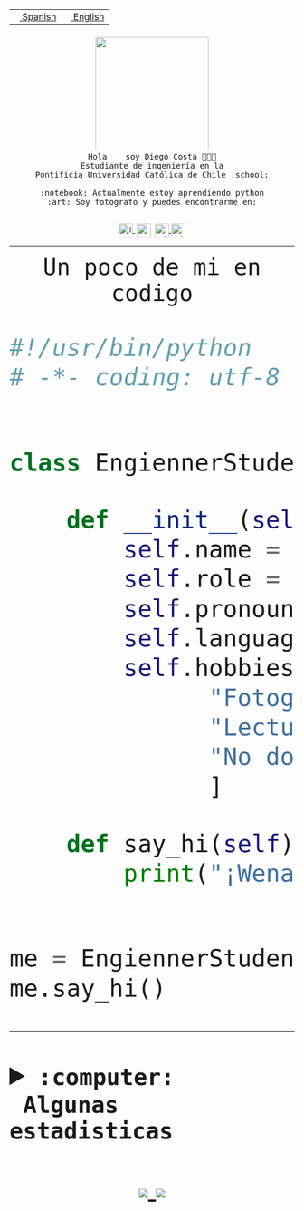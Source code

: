 <table border="0"  align="right">
 <tr><td><a href="README.md"><img src="https://upload.wikimedia.org/wikipedia/commons/thumb/8/89/Bandera_de_Espa%C3%B1a.svg/1200px-Bandera_de_Espa%C3%B1a.svg.png" height="10"> Spanish</a></td>
 <td><a href="README.en.md"><img src="https://upload.wikimedia.org/wikipedia/commons/a/a4/Flag_of_the_United_States.svg" height="10"> English</a></td></tr>
</table><br><br><br>


<p align="center">
  <img src="https://github.com/diegocostares/diegocostares/blob/main/Images/aaa2.gif?raw=true" width="200px">
  <br><samp>
    Hola <img src="https://media.giphy.com/media/hvRJCLFzcasrR4ia7z/giphy.gif" width="16px"> soy Diego Costa 👨🏻‍💻<br>
    Estudiante de ingeniería en la <br>
    Pontificia Universidad Católica de Chile :school:<br>
  <br>
    :notebook: Actualmente estoy aprendiendo python <br>
    :art: Soy fotografo y puedes encontrarme en: <br>
  <br></samp>
  
</p>

<p align="center">
   <a href="https://instagram.com/diegocosta_no" target="blank">
    <img 
    align="center" src="https://cdn.jsdelivr.net/npm/simple-icons@3.0.1/icons/instagram.svg" alt="instagram" height="25px" width="25px" />
  </a>
  <a style="border: 3px solid; color: white;"href="https://t.me/diegocosta_no" target="blank">
  <img
  align="center" alt="Telegram" width="25px" src="https://icons-for-free.com/iconfiles/png/512/Telegram-1324888767380505522.png" />
</a>
<a href="https://api.whatsapp.com/send?phone=56971897835&text=Hola!" target="blank">
  <img
  align="center" alt="wtsp" width="25px" src="https://img.icons8.com/pastel-glyph/2x/whatsapp--v2.png" />
</a>
<a href="https://www.linkedin.com/in/diego-costa-786249213/" target="blank">
  <img
  align="center" alt="wtsp" width="25px" src="https://img.icons8.com/metro/452/linkedin.png" />
</a>

  </a>
</p>

---


<p align="center"><font size="25"><samp>Un poco de mi en codigo</samp></front></p>


```python
#!/usr/bin/python
# -*- coding: utf-8 -*-


class EngiennerStudent:

    def __init__(self):
        self.name = "Diego Costa"
        self.role = "Estudiante"
        self.pronouns = "he/him"
        self.language_spoken = ["es_CL", "en_US"]
        self.hobbies = [
              "Fotografia",
              "Lectura",
              "No dormir",
              ]

    def say_hi(self):
        print("¡Wena mundo!")


me = EngiennerStudent()
me.say_hi()
```
---
<details>
  <summary><b><samp>:computer: &nbsp;Algunas estadisticas</samp></b></summary>
  <br/></p>

<!--START_SECTION:waka-->
![Code Time](http://img.shields.io/badge/Code%20Time-303%20hrs%2051%20mins-blue)

**Soy nocturno 🦉** 

```text
🌞 Mañana     3 commits      ░░░░░░░░░░░░░░░░░░░░░░░░░   2.46% 
🌆 Día        40 commits     ████████░░░░░░░░░░░░░░░░░   32.79% 
🌃 Tarde      30 commits     ██████░░░░░░░░░░░░░░░░░░░   24.59% 
🌙 Noche      49 commits     ██████████░░░░░░░░░░░░░░░   40.16%

```
📅 **Soy más productivo los Miércoles** 

```text
Lunes        5 commits      █░░░░░░░░░░░░░░░░░░░░░░░░   4.1% 
Martes       1 commits      ░░░░░░░░░░░░░░░░░░░░░░░░░   0.82% 
Miércoles    77 commits     ███████████████░░░░░░░░░░   63.11% 
Jueves       2 commits      ░░░░░░░░░░░░░░░░░░░░░░░░░   1.64% 
Viernes      1 commits      ░░░░░░░░░░░░░░░░░░░░░░░░░   0.82% 
Sábado       16 commits     ███░░░░░░░░░░░░░░░░░░░░░░   13.11% 
Domingo      20 commits     ████░░░░░░░░░░░░░░░░░░░░░   16.39%

```


📊 **Esta semana me dediqué a** 

```text
🐱‍💻 Proyectos: 
T0                       16 hrs 24 mins      ██████████████░░░░░░░░░░░   57.95% 
Ing_Software             5 hrs 41 mins       █████░░░░░░░░░░░░░░░░░░░░   20.07% 
Unknown Project          4 hrs 46 mins       ████░░░░░░░░░░░░░░░░░░░░░   16.84% 
T0-2020-2-DquezadaO      1 hr 21 mins        █░░░░░░░░░░░░░░░░░░░░░░░░   4.79% 
G74_BDD                  5 mins              ░░░░░░░░░░░░░░░░░░░░░░░░░   0.34%

```


 Last Updated on 28/03/2022 18:28:41 UTC
<!--END_SECTION:waka-->
  
  

 <p align="center"> <img src="https://github-readme-stats.vercel.app/api?username=diegocostares&show_icons=true&theme=ayu-mirage" alt="abhisheknaiidu" /></p>
 
</details>

<p align=center>
  <a href="https://github.com/diegocostares">
    <img src="https://badges.pufler.dev/visits/diegocostares/diegocostares?style=flat-square&color=black&logo=github">
  </a>
  <a href="https://github.com/diegocostares?tab=repositories">
    <img src="https://badges.pufler.dev/repos/diegocostares?style=flat-square&color=black&logo=github">
  </a>
</p>

